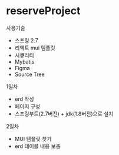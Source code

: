 # reserveProject

사용기술
* 스프링 2.7
* 리액트 mui 템플릿
* 시큐리티
* Mybatis
* Figma
* Source Tree

1일차
* erd 작성        
* 페이지 구성
* 스프링부트(2.7버전) + jdk(1.8버전)으로 설치

2일차
* MUI 템플릿 찾기
* erd 테이블 내용 보충
